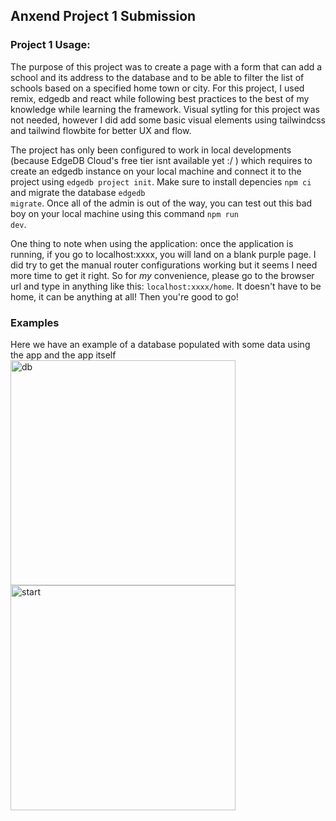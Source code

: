 ## Anxend Project 1 Submission

### Project 1 Usage:

The purpose of this project was to create a page with a form that can add a school and its address to the database and to be able to filter the list of schools based
on a specified home town or city. For this project, I used remix, edgedb and react while following best practices to the best of my knowledge while learning the framework.
Visual sytling for this project was not needed, however I did add some basic visual elements using tailwindcss and tailwind flowbite for better UX and flow.

The project has only been configured to work in local developments (because EdgeDB Cloud's free tier isnt available yet :/ ) which requires to create an edgedb instance
on your local machine and connect it to the project using <code>edgedb project init</code>. Make sure to install depencies <code>npm ci</code> and migrate the database 
<code>edgedb migrate</code>. Once all of the admin is out of the way, you can test out this bad boy on your local machine using this command <code>npm run dev</code>.

One thing to note when using the application: once the application is running, if you go to localhost:xxxx, you will land on a blank purple page. I did try to get
the manual router configurations working but it seems I need more time to get it right. So for *my* convenience, please go to the browser url and type in anything like this:
<code>localhost:xxxx/home</code>. It doesn't have to be home, it can be anything at all! Then you're good to go!

### Examples

Here we have an example of a database populated with some data using the app and the app itself
<br/>
<span> 
  <img width="360" alt="db" src="https://github.com/000kev/anxend-challenge/assets/26770945/c4a73451-8079-4331-88e3-d77cf9961042">
  <img width="360" alt="start" src="https://github.com/000kev/anxend-challenge/assets/26770945/6dfeaaa1-e220-4273-9367-643c138e6bdd">
</span>


